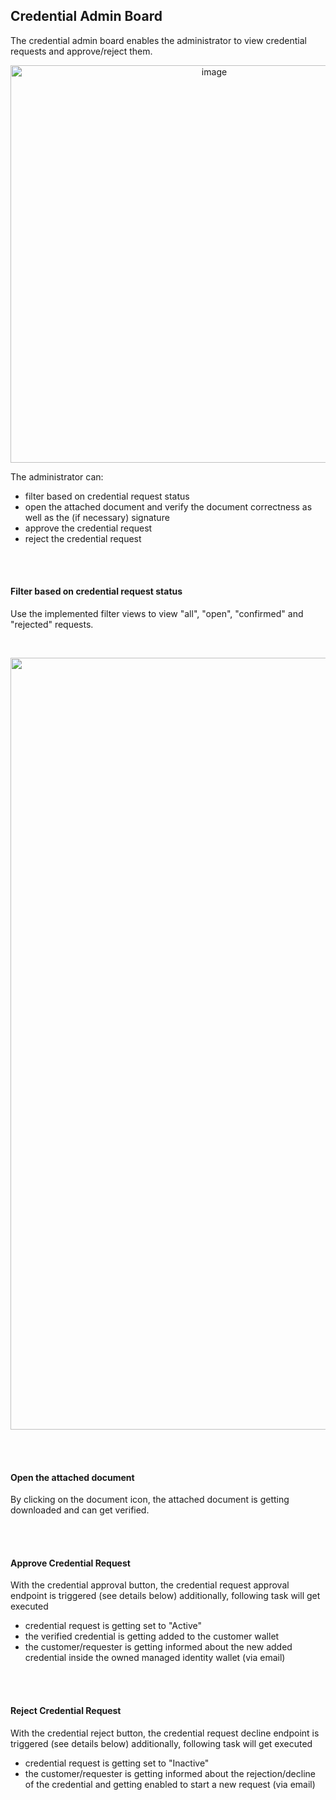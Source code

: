 ## Credential Admin Board

The credential admin board enables the administrator to view credential requests and approve/reject them.

<p align="center">
<img width="636" alt="image" src="https://github.com/catenax-ng/tx-portal-assets/assets/94133633/2600802f-7fb2-444f-8977-d215af462f94">
</p>

The administrator can:

- filter based on credential request status
- open the attached document and verify the document correctness as well as the (if necessary) signature
- approve the credential request
- reject the credential request

<br>
<br>

#### Filter based on credential request status

Use the implemented filter views to view "all", "open", "confirmed" and "rejected" requests.

<br>

<p align="center">
<img width="1235" alt="image" src="https://github.com/catenax-ng/tx-portal-assets/assets/94133633/f4c50cb1-56b4-4ea3-9939-a0863363aaf5">
</p>

<br>
<br>

#### Open the attached document

By clicking on the document icon, the attached document is getting downloaded and can get verified.

<br>
<br>

#### Approve Credential Request

With the credential approval button, the credential request approval endpoint is triggered (see details below) additionally, following task will get executed

- credential request is getting set to "Active"
- the verified credential is getting added to the customer wallet
- the customer/requester is getting informed about the new added credential inside the owned managed identity wallet (via email)

<br>
<br>

#### Reject Credential Request

With the credential reject button, the credential request decline endpoint is triggered (see details below) additionally, following task will get executed

- credential request is getting set to "Inactive"
- the customer/requester is getting informed about the rejection/decline of the credential and getting enabled to start a new request (via email)

<br>
<br>
